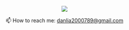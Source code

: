 



<p align='center'>
  
   <a href="https://t.me/joinchat/[SpqRPBFo_sM6qm05](https://t.me/Sloycot)">
       <img src="https://img.shields.io/badge/Telegram-2CA5E0?style=for-the-badge&logo=telegram&logoColor=white"/>
   </a>
  
  
<p align='center'>
   📫 How to reach me: <a href='mailto:danlia2000789@gmail.com'>danlia2000789@gmail.com</a>
</p>


<!--
**Danliazxc23/Danliazxc23** is a ✨ _special_ ✨ repository because its `README.md` (this file) appears on your GitHub profile.

Here are some ideas to get you started:

- 🔭 I’m currently working on ...
- 🌱 I’m currently learning ...
- 👯 I’m looking to collaborate on ...
- 🤔 I’m looking for help with ...
- 💬 Ask me about ...
- 📫 How to reach me: ...
- 😄 Pronouns: ...
- ⚡ Fun fact: ...
-->
